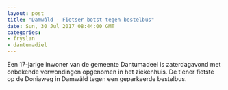 ```yaml
---
layout: post
title: "Damwâld - Fietser botst tegen bestelbus"
date: Sun, 30 Jul 2017 08:44:00 GMT
categories: 
- fryslan 
- dantumadiel 
---
```


Een 17-jarige inwoner van de gemeente Dantumadeel is zaterdagavond met onbekende verwondingen opgenomen in het ziekenhuis. De tiener fietste op de Doniaweg in Damwâld tegen een geparkeerde bestelbus.
